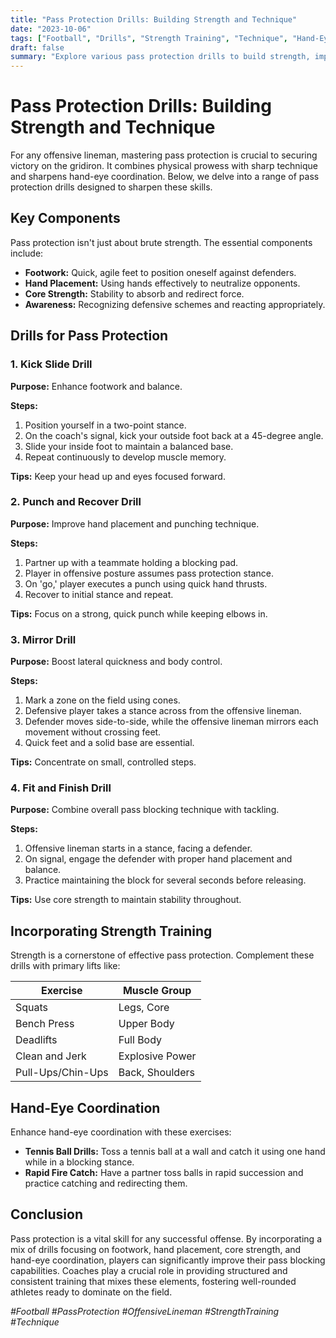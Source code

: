 ```yaml
---
title: "Pass Protection Drills: Building Strength and Technique"
date: "2023-10-06"
tags: ["Football", "Drills", "Strength Training", "Technique", "Hand-Eye Coordination"]
draft: false
summary: "Explore various pass protection drills to build strength, improve technique, and enhance hand-eye coordination."
---
```


# Pass Protection Drills: Building Strength and Technique

For any offensive lineman, mastering pass protection is crucial to securing victory on the gridiron. It combines physical prowess with sharp technique and sharpens hand-eye coordination. Below, we delve into a range of pass protection drills designed to sharpen these skills.

## Key Components
Pass protection isn't just about brute strength. The essential components include:

- **Footwork:** Quick, agile feet to position oneself against defenders.
- **Hand Placement:** Using hands effectively to neutralize opponents.
- **Core Strength:** Stability to absorb and redirect force.
- **Awareness:** Recognizing defensive schemes and reacting appropriately.

## Drills for Pass Protection

### 1. Kick Slide Drill
**Purpose:** Enhance footwork and balance.

**Steps:**
1. Position yourself in a two-point stance.
2. On the coach's signal, kick your outside foot back at a 45-degree angle.
3. Slide your inside foot to maintain a balanced base.
4. Repeat continuously to develop muscle memory.

**Tips:** Keep your head up and eyes focused forward.

### 2. Punch and Recover Drill
**Purpose:** Improve hand placement and punching technique.

**Steps:**
1. Partner up with a teammate holding a blocking pad.
2. Player in offensive posture assumes pass protection stance.
3. On 'go,' player executes a punch using quick hand thrusts.
4. Recover to initial stance and repeat.

**Tips:** Focus on a strong, quick punch while keeping elbows in.

### 3. Mirror Drill
**Purpose:** Boost lateral quickness and body control.

**Steps:**
1. Mark a zone on the field using cones.
2. Defensive player takes a stance across from the offensive lineman.
3. Defender moves side-to-side, while the offensive lineman mirrors each movement without crossing feet.
4. Quick feet and a solid base are essential.

**Tips:** Concentrate on small, controlled steps.

### 4. Fit and Finish Drill
**Purpose:** Combine overall pass blocking technique with tackling.

**Steps:**
1. Offensive lineman starts in a stance, facing a defender.
2. On signal, engage the defender with proper hand placement and balance.
3. Practice maintaining the block for several seconds before releasing.

**Tips:** Use core strength to maintain stability throughout.

## Incorporating Strength Training

Strength is a cornerstone of effective pass protection. Complement these drills with primary lifts like:

| Exercise          | Muscle Group     |
|-------------------|------------------|
| Squats            | Legs, Core       |
| Bench Press       | Upper Body       |
| Deadlifts         | Full Body        |
| Clean and Jerk    | Explosive Power  |
| Pull-Ups/Chin-Ups | Back, Shoulders  |

## Hand-Eye Coordination

Enhance hand-eye coordination with these exercises:

- **Tennis Ball Drills:** Toss a tennis ball at a wall and catch it using one hand while in a blocking stance.
- **Rapid Fire Catch:** Have a partner toss balls in rapid succession and practice catching and redirecting them.

## Conclusion

Pass protection is a vital skill for any successful offense. By incorporating a mix of drills focusing on footwork, hand placement, core strength, and hand-eye coordination, players can significantly improve their pass blocking capabilities. Coaches play a crucial role in providing structured and consistent training that mixes these elements, fostering well-rounded athletes ready to dominate on the field.

*\#Football \#PassProtection \#OffensiveLineman \#StrengthTraining \#Technique*
```